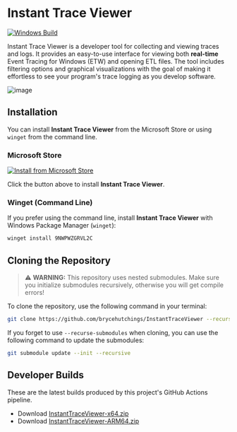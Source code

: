 ﻿# Instant Trace Viewer

[![Windows Build](https://github.com/brycehutchings/InstantTraceViewer/actions/workflows/build-windows.yml/badge.svg)](https://github.com/brycehutchings/InstantTraceViewer/actions/workflows/build-windows.yml)

Instant Trace Viewer is a developer tool for collecting and viewing traces and logs. It provides an easy-to-use interface for viewing both **real-time** Event Tracing for Windows (ETW) and opening ETL files. The tool includes filtering options and graphical visualizations with the goal of making it effortless to see your program's trace logging as you develop software.

![image](https://github.com/user-attachments/assets/129b203a-be43-4366-8dde-1eb98eebbbaa)

## Installation

You can install **Instant Trace Viewer** from the Microsoft Store or using `winget` from the command line.

### Microsoft Store

[![Install from Microsoft Store](https://get.microsoft.com/images/en-us%20dark.svg)](https://apps.microsoft.com/detail/9NWPWZGRVL2C)

Click the button above to install **Instant Trace Viewer**.

### Winget (Command Line)

If you prefer using the command line, install **Instant Trace Viewer** with Windows Package Manager (`winget`):

```sh
winget install 9NWPWZGRVL2C
```

## Cloning the Repository

> ⚠️ **WARNING:** This repository uses nested submodules. Make sure you initialize submodules recursively, otherwise you will get compile errors!

To clone the repository, use the following command in your terminal:

```bash
git clone https://github.com/brycehutchings/InstantTraceViewer --recursive
```

If you forget to use `--recurse-submodules` when cloning, you can use the following command to update the submodules:

```bash
git submodule update --init --recursive
```

## Developer Builds

These are the latest builds produced by this project's GitHub Actions pipeline.

* Download [InstantTraceViewer-x64.zip](https://nightly.link/brycehutchings/InstantTraceViewer/workflows/build-windows/main/InstantTraceViewer-x64.zip)
* Download [InstantTraceViewer-ARM64.zip](https://nightly.link/brycehutchings/InstantTraceViewer/workflows/build-windows/main/InstantTraceViewer-ARM64.zip)